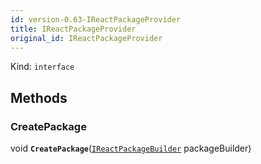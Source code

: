```yaml
---
id: version-0.63-IReactPackageProvider
title: IReactPackageProvider
original_id: IReactPackageProvider
---
```


Kind: `interface`





## Methods
### CreatePackage
void **`CreatePackage`**([`IReactPackageBuilder`](IReactPackageBuilder) packageBuilder)




